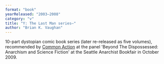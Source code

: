 ```yaml
---
format: "book"
yearReleased: "2003–2008"
category: "v"
title: "Y: The Last Man series—"
author: "Brian K. Vaughan"
---
```

10-part dystopian comic book series (later re-released as  five volumes), recommended by <a href="http://nwsfsnews.blogspot.com/2009/10/i-wanna-read-sf-anarchy.html"> Common Action</a> at the panel 'Beyond The Dispossessed: Anarchism and Science  Fiction' at the Seattle Anarchist Bookfair in October 2009.
 